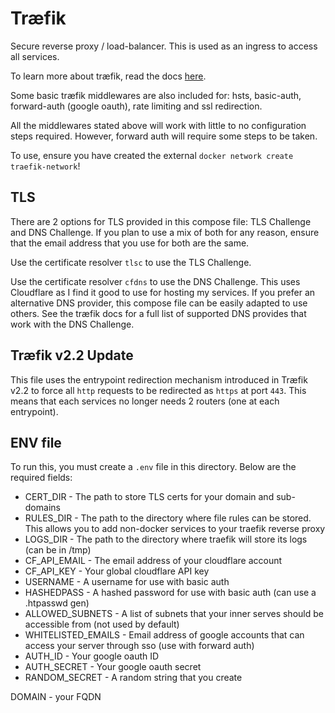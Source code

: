 # Træfik

Secure reverse proxy / load-balancer. This is used as an ingress to access all services.

To learn more about træfik, read the docs [here](https://docs.traefik.io).

Some basic træfik middlewares are also included for: hsts, basic-auth, forward-auth (google oauth), rate limiting and ssl redirection.

All the middlewares stated above will work with little to no configuration steps required. However, forward auth will require some steps to be taken.

To use, ensure you have created the external `docker network create traefik-network`!

## TLS

There are 2 options for TLS provided in this compose file: TLS Challenge and DNS Challenge. If you plan to use a mix of both for any reason, ensure that the email address that you use for both are the same.

Use the certificate resolver `tlsc` to use the TLS Challenge.

Use the certificate resolver `cfdns` to use the DNS Challenge. This uses Cloudflare as I find it good to use for hosting my services. If you prefer an alternative DNS provider, this compose file can be easily adapted to use others. See the træfik docs for a full list of supported DNS provides that work with the DNS Challenge.

## Træfik v2.2 Update

This file uses the entrypoint redirection mechanism introduced in Træfik v2.2 to force all `http` requests to be redirected as `https` at port `443`. This means that each services no longer needs 2 routers (one at each entrypoint).

## ENV file

To run this, you must create a `.env` file in this directory. Below are the required fields:

- CERT_DIR - The path to store TLS certs for your domain and sub-domains
- RULES_DIR - The path to the directory where file rules can be stored. This allows you to add non-docker services to your traefik reverse proxy
- LOGS_DIR - The path to the directory where traefik will store its logs (can be in /tmp)
- CF_API_EMAIL - The email address of your cloudflare account
- CF_API_KEY - Your global cloudflare API key
- USERNAME - A username for use with basic auth
- HASHEDPASS - A hashed password for use with basic auth (can use a .htpasswd gen)
- ALLOWED_SUBNETS - A list of subnets that your inner serves should be accessible from (not used by default)
- WHITELISTED_EMAILS - Email address of google accounts that can access your server through sso (use with forward auth)
- AUTH_ID - Your google oauth ID
- AUTH_SECRET - Your google oauth secret
- RANDOM_SECRET - A random string that you create

DOMAIN - your FQDN